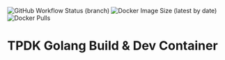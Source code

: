 ![GitHub Workflow Status (branch)](https://img.shields.io/github/workflow/status/cloudctl/golang/golang/main?style=plastic) ![Docker Image Size (latest by date)](https://img.shields.io/docker/image-size/cloudctl/golang?style=plastic) ![Docker Pulls](https://img.shields.io/docker/pulls/cloudctl/golang?style=plastic)

# TPDK Golang Build & Dev Container
